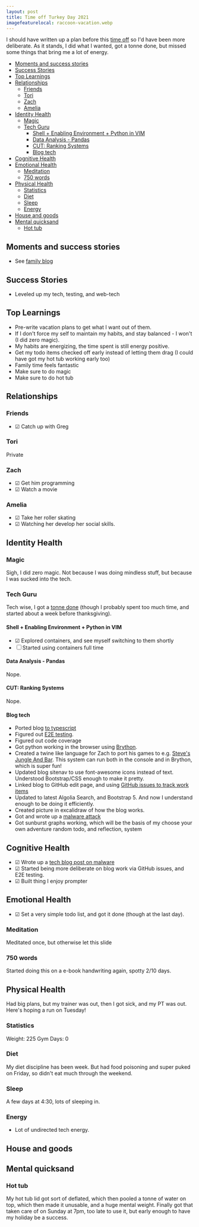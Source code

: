 ```yaml
---
layout: post
title: Time off Turkey Day 2021
imagefeaturelocal: raccoon-vacation.webp
---
```


I should have written up a plan before this [time off](/time-off) so I'd have been more deliberate. As it stands, I did what I wanted, got a tonne done, but missed some things that bring me a lot of energy.

<!-- prettier-ignore-start -->
<!-- vim-markdown-toc-start -->

- [Moments and success stories](#moments-and-success-stories)
- [Success Stories](#success-stories)
- [Top Learnings](#top-learnings)
- [Relationships](#relationships)
    - [Friends](#friends)
    - [Tori](#tori)
    - [Zach](#zach)
    - [Amelia](#amelia)
- [Identity Health](#identity-health)
    - [Magic](#magic)
    - [Tech Guru](#tech-guru)
        - [Shell + Enabling Environment + Python in VIM](#shell--enabling-environment--python-in-vim)
        - [Data Analysis - Pandas](#data-analysis---pandas)
        - [CUT: Ranking Systems](#cut-ranking-systems)
        - [Blog tech](#blog-tech)
- [Cognitive Health](#cognitive-health)
- [Emotional Health](#emotional-health)
    - [Meditation](#meditation)
    - [750 words](#750-words)
- [Physical Health](#physical-health)
    - [Statistics](#statistics)
    - [Diet](#diet)
    - [Sleep](#sleep)
    - [Energy](#energy)
- [House and goods](#house-and-goods)
- [Mental quicksand](#mental-quicksand)
    - [Hot tub](#hot-tub)

<!-- vim-markdown-toc-end -->
<!-- prettier-ignore-end -->

## Moments and success stories

- See [family blog](/ig66/591)

## Success Stories

- Leveled up my tech, testing, and web-tech

## Top Learnings

- Pre-write vacation plans to get what I want out of them.
- If I don't force my self to maintain my habits, and stay balanced - I won't (I did zero magic).
- My habits are energizing, the time spent is still energy positive.
- Get my todo items checked off early instead of letting them drag (I could have got my hot tub working early too)
- Family time feels fantastic
- Make sure to do magic
- Make sure to do hot tub

## Relationships

### Friends

- ☑ Catch up with Greg

### Tori

Private

### Zach

- ☑ Get him programming
- ☑ Watch a movie

### Amelia

- ☑ Take her roller skating
- ☑ Watching her develop her social skills.

## Identity Health

### Magic

Sigh, I did zero magic. Not because I was doing mindless stuff, but because I was sucked into the tech.

### Tech Guru

Tech wise, I got a [tonne done](https://github.com/idvorkin/idvorkin.github.io/compare/master@%7B2021-11-19%7D...master@%7B2021-11-29%7D) (though I probably spent too much time, and started about a week before thanksgiving).

#### Shell + Enabling Environment + Python in VIM

- ☑ Explored containers, and see myself switching to them shortly
- ☐ Started using containers full time

#### Data Analysis - Pandas

Nope.

#### CUT: Ranking Systems

Nope.

#### Blog tech

- Ported blog [to typescript](https://github.com/idvorkin/idvorkin.github.io/commit/81663832722fc49ba43f4162194f92d713df822d#diff-b55cdbef4907b7045f32cc5360d48d262cca5f94062e353089f189f4460039e0)
- Figured out [E2E testing](https://dashboard.cypress.io/projects/s7659o/runs).
- Figured out code coverage
- Got python working in the browser using [Brython](/brython).
- Created a twine like language for Zach to port his games to e.g. [Steve's Jungle And Bar](/snjb). This system can run both in the console and in Brython, which is super fun!
- Updated blog sitenav to use font-awesome icons instead of text. Understood Bootstrap/CSS enough to make it pretty.
- Linked blog to GitHub edit page, and using [GitHub issues to track work items](https://github.com/idvorkin/idvorkin.github.io/issues/16)
- Updated to latest Algolia Search, and Bootstrap 5. And now I understand enough to be doing it efficiently.
- Created picture in excalidraw of how the blog works.
- Got and wrote up a [malware attack](/adblocker-trojan)
- Got sunburst graphs working, which will be the basis of my choose your own adventure random todo, and reflection, system

## Cognitive Health

- ☑ Wrote up a [tech blog post on malware](/adblocker-trojan)
- ☑ Started being more deliberate on blog work via GitHub issues, and E2E testing.
- ☑ Built thing I enjoy prompter

## Emotional Health

- ☑ Set a very simple todo list, and got it done (though at the last day).

### Meditation

Meditated once, but otherwise let this slide

### 750 words

Started doing this on a e-book handwriting again, spotty 2/10 days.

## Physical Health

Had big plans, but my trainer was out, then I got sick, and my PT was out. Here's hoping a run on Tuesday!

### Statistics

Weight: 225
Gym Days: 0

### Diet

My diet discipline has been week. But had food poisoning and super puked on Friday, so didn't eat much through the weekend.

### Sleep

A few days at 4:30, lots of sleeping in.

### Energy

- Lot of undirected tech energy.

## House and goods

## Mental quicksand

### Hot tub

My hot tub lid got sort of deflated, which then pooled a tonne of water on top, which then made it unusable, and a huge mental weight. Finally got that taken care of on Sunday at 7pm, too late to use it, but early enough to have my holiday be a success.
